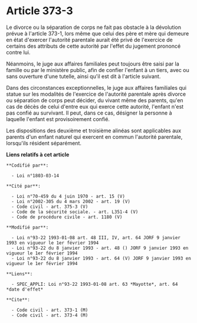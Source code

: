 # Article 373-3

Le divorce ou la séparation de corps ne fait pas obstacle à la dévolution prévue à l'article 373-1, lors même que celui des
père et mère qui demeure en état d'exercer l'autorité parentale aurait été privé de l'exercice de certains des attributs de
cette autorité par l'effet du jugement prononcé contre lui.

Néanmoins, le juge aux affaires familiales peut toujours être saisi par la famille ou par le ministère public, afin de
confier l'enfant à un tiers, avec ou sans ouverture d'une tutelle, ainsi qu'il est dit à l'article suivant.

Dans des circonstances exceptionnelles, le juge aux affaires familiales qui statue sur les modalités de l'exercice de
l'autorité parentale après divorce ou séparation de corps peut décider, du vivant même des parents, qu'en cas de décès de
celui d'entre eux qui exerce cette autorité, l'enfant n'est pas confié au survivant. Il peut, dans ce cas, désigner la
personne à laquelle l'enfant est provisoirement confié.

Les dispositions des deuxième et troisième alinéas sont applicables aux parents d'un enfant naturel qui exercent en commun
l'autorité parentale, lorsqu'ils résident séparément.

**Liens relatifs à cet article**

	**Codifié par**:

	  - Loi n°1803-03-14

	**Cité par**:

	  - Loi n°70-459 du 4 juin 1970 - art. 15 (V)
	  - Loi n°2002-305 du 4 mars 2002 - art. 19 (V)
	  - Code civil - art. 375-3 (V)
	  - Code de la sécurité sociale. - art. L351-4 (V)
	  - Code de procédure civile - art. 1180 (V)

	**Modifié par**:

	  - Loi n°93-22 1993-01-08 art. 48 III, IV, art. 64 JORF 9 janvier 1993 en vigueur le 1er février 1994
	  - Loi n°93-22 du 8 janvier 1993 - art. 48 () JORF 9 janvier 1993 en vigueur le 1er février 1994
	  - Loi n°93-22 du 8 janvier 1993 - art. 64 (V) JORF 9 janvier 1993 en vigueur le 1er février 1994

	**Liens**:

	  - SPEC_APPLI: Loi n°93-22 1993-01-08 art. 63 *Mayotte*, art. 64 *date d'effet*

	**Cite**:

	  - Code civil - art. 373-1 (M)
	  - Code civil - art. 373-4 (M)
